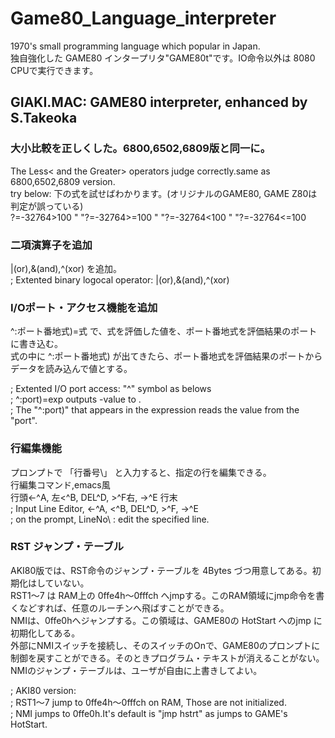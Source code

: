 # Game80_Language_interpreter
1970's small programming language which popular in Japan.  
独自強化した GAME80 インタープリタ"GAME80t"です。IO命令以外は 8080 CPUで実行できます。

## GIAKI.MAC: GAME80 interpreter, enhanced by S.Takeoka

### 大小比較を正しくした。6800,6502,6809版と同一に。  
The Less< and the Greater> operators judge correctly.same as 6800,6502,6809 version.  
   try below: 下の式を試せばわかります。(オリジナルのGAME80, GAME Z80は判定が誤っている)  
    ?=-32764>100 " "?=-32764>=100 " "?=-32764<100 " "?=-32764<=100  

### 二項演算子を追加  
 |(or),&(and),^(xor) を追加。  
; Extented binary logocal operator: |(or),&(and),^(xor)  

### I/Oポート・アクセス機能を追加  
   ^:ポート番地式)=式   で、式を評価した値を、ポート番地式を評価結果のポートに書き込む。  
   式の中に ^:ポート番地式) が出てきたら、ポート番地式を評価結果のポートからデータを読み込んで値とする。  

; Extented I/O port access: "^" symbol as belows  
;     ^:port)=exp  outputs <exp>-value to <port>.  
;    The "^:port)" that appears in the expression reads the value from the "port".  

### 行編集機能
 プロンプトで 「行番号\」  と入力すると、指定の行を編集できる。  
  行編集コマンド,emacs風  
     行頭<-^A,  左<^B, DEL^D, >^F右, ->^E 行末  
; Input Line Editor, <-^A, <^B, DEL^D, >^F, ->^E  
; on the prompt, LineNo\ : edit the specified line.  

### RST ジャンプ・テーブル
AKI80版では、RST命令のジャンプ・テーブルを 4Bytes づつ用意してある。初期化はしていない。  
 RST1〜7 は RAM上の 0ffe4h〜0fffch へjmpする。このRAM領域にjmp命令を書くなどすれば、任意のルーチンへ飛ばすことができる。  
 NMIは、0ffe0hへジャンプする。この領域は、GAME80の HotStart へのjmp に初期化してある。  
    外部にNMIスイッチを接続し、そのスイッチのOnで、GAME80のプロンプトに制御を戻すことができる。そのときプログラム・テキストが消えることがない。  
    NMIのジャンプ・テーブルは、ユーザが自由に上書きしてよい。  

; AKI80 version:  
; RST1〜7 jump to 0ffe4h〜0fffch on RAM, Those are not initialized.  
; NMI jumps to 0ffe0h.It's default is "jmp hstrt" as jumps to GAME's HotStart.  
